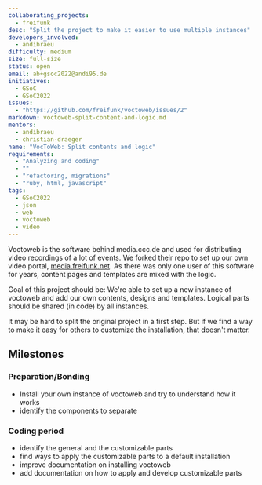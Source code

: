 ```yaml
---
collaborating_projects:
  - freifunk
desc: "Split the project to make it easier to use multiple instances"
developers_involved:
  - andibraeu
difficulty: medium
size: full-size
status: open
email: ab+gsoc2022@andi95.de
initiatives:
  - GSoC
  - GSoC2022
issues:
  - "https://github.com/freifunk/voctoweb/issues/2"
markdown: voctoweb-split-content-and-logic.md
mentors:
  - andibraeu
  - christian-draeger
name: "VocToWeb: Split contents and logic"
requirements:
  - "Analyzing and coding"
  - ""
  - "refactoring, migrations"
  - "ruby, html, javascript"
tags:
  - GSoC2022
  - json
  - web
  - voctoweb
  - video
---
```


Voctoweb is the software behind media.ccc.de and used for distributing video recordings of a lot of events. We forked their repo to set up our own video portal, [media.freifunk.net](https://media.freifunk.net). As there was only one user of this software for years, content pages and templates are mixed with the logic.

Goal of this project should be: We're able to set up a new instance of voctoweb and add our own contents, designs and templates. Logical parts should be shared (in code) by all instances.

It may be hard to split the original project in a first step. But if we find a way to make it easy for others to customize the installation, that doesn't matter.

## Milestones

### Preparation/Bonding

* Install your own instance of voctoweb and try to understand how it works
* identify the components to separate

### Coding period

* identify the general and the customizable parts
* find ways to apply the customizable parts to a default installation
* improve documentation on installing voctoweb
* add documentation on how to apply and develop customizable parts
